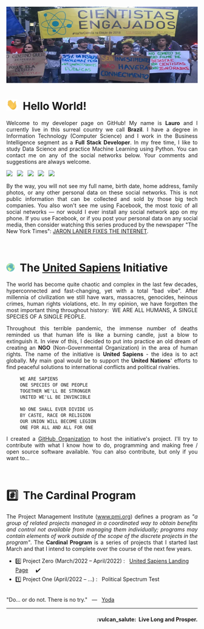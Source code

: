 ![UnitedSapiens Banner](https://raw.githubusercontent.com/UnitedSapiens/UnitedSapiens/main/assets/profile-banner.jpg)

# <img src="https://raw.githubusercontent.com/UnitedSapiens/UnitedSapiens/main/assets/hand-waving.gif" width="30px">&nbsp; Hello World!

<p align="justify">Welcome to my developer page on GitHub! My name is <b>Lauro</b> and I currently live in this surreal country we call <b>Brazil</b>. I have a degree in Information Technology (Computer Science) and I work in the Business Intelligence segment as a <b>Full Stack Developer</b>. In my free time, I like to study Data Science and practice Machine Learning using Python. You can contact me on any of the social networks below. Your comments and suggestions are always welcome.</p>

<p>
    <a href="https://twitter.com/United_Sapiens"><img src="https://img.shields.io/badge/twitter-%23009DF7.svg?&style=for-the-badge&logo=twitter&logoColor=white" height=32></a> &nbsp;
    <a href="https://www.reddit.com/user/united_sapiens"><img src="https://img.shields.io/badge/reddit-%23FF4500.svg?&style=for-the-badge&logo=reddit&logoColor=white" height=32></a> &nbsp;
    <a href="https://www.instagram.com/united_sapiens"><img src="https://img.shields.io/badge/instagram-%23C13584.svg?&style=for-the-badge&logo=instagram&logoColor=white" height=32></a> &nbsp;
    <a href="https://www.youtube.com/channel/UC_P9YRTAJArvjE-68gPVfYg"><img src="https://img.shields.io/badge/youtube-%23FF0000.svg?&style=for-the-badge&logo=youtube&logoColor=white" height=32></a> &nbsp;
    <a href="https://www.linkedin.com/in/united-sapiens"><img src="https://img.shields.io/badge/linkedin-%230A66C2.svg?&style=for-the-badge&logo=linkedin&logoColor=white" height=32></a>
</p>

 <p align="justify">By the way, you will not see my full name, birth date, home address, family photos, or any other personal data on these social networks. This is not public information that can be collected and sold by those big tech companies. You also won't see me using Facebook, the most toxic of all social networks — nor would I ever install any social network app on my phone. If you use Facebook, or if you post your personal data on any social media, then consider watching this series produced by the newspaper "The New York Times": <a href="https://www.nytimes.com/interactive/2019/09/23/opinion/data-privacy-jaron-lanier.html">JARON LANIER FIXES THE INTERNET</a>.</p>
<br />


# <img src="https://raw.githubusercontent.com/UnitedSapiens/UnitedSapiens/main/assets/unsap-icon.png" height="22px">&nbsp; The [United Sapiens](https://www.united-sapiens.org) Initiative

<p align="justify">The world has become quite chaotic and complex in the last few decades, hyperconnected and fast-changing, yet with a total “bad vibe". After millennia of civilization we still have wars, massacres, genocides, heinous crimes, human rights violations, etc. In my opinion, we have forgotten the most important thing throughout history:&nbsp; WE ARE ALL HUMANS, A SINGLE SPECIES OF A SINGLE PEOPLE.</p>

<p align="justify">Throughout this terrible pandemic, the immense number of deaths reminded us that human life is like a burning candle, just a blow to extinguish it. In view of this, I decided to put into practice an old dream of creating an <b>NGO</b> (Non-Governmental Organization) in the area of human rights. The name of the initiative is <b>United Sapiens</b> - the idea is to act globally. My main goal would be to support the <b>United Nations</b>' efforts to find peaceful solutions to international conflicts and political rivalries.</p>

```
     WE ARE SAPIENS
     ONE SPECIES OF ONE PEOPLE
     TOGETHER WE'LL BE STRONGER
     UNITED WE'LL BE INVINCIBLE

     NO ONE SHALL EVER DIVIDE US
     BY CASTE, RACE OR RELIGION
     OUR UNION WILL BECOME LEGION
     ONE FOR ALL AND ALL FOR ONE
```

<p align="justify">I created a <a href="https://github.com/United-Sapiens">GitHub Organization</a> to host the initiative's project. I'll try to contribute with what I know how to do, programming and making free / open source software available. You can also contribute, but only if you want to...</p>
<br />


# :hash:&nbsp; The Cardinal Program

<p align="justify">The Project Management Institute (<a href="https://www.pmi.org/">www.pmi.org</a>) defines a program as <i>"a group of related projects managed in a coordinated way to obtain benefits and control not available from managing them individually; programs may contain elements of work outside of the scope of the discrete projects in the program"</i>. The <b>Cardinal Program</b> is a series of projects that I started last March and that I intend to complete over the course of the next few years.</p>

- :zero: Project Zero (March/2022 – April/2022) : &nbsp; [United Sapiens Landing Page](https://www.united-sapiens.org/) &nbsp; &nbsp; :heavy_check_mark:
- :one: Project One (April/2022 – ...) : &nbsp; Political Spectrum Test
<br /><br />


"Do... or do not. There is no try." &nbsp; — &nbsp; <a href="https://en.wikipedia.org/wiki/Yoda">Yoda</a>

- - -

<h4 align="right">:vulcan_salute:&nbsp; Live Long and Prosper.</h4>

